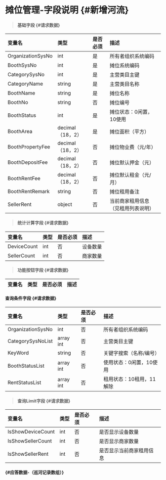 # 摊位管理-字段说明 {#新增河流}

> #### 基础字段 {#请求数据}

| 变量名 | 类型 | 是否必须 | 描述 |
| :--- | :--- | :--- | :--- |
| OrganizationSysNo | int | 是 | 所有者组织系统编码 |
| BoothSysNo | int | 是 | 摊位系统编码 |
| CategorySysNo | int | 是 | 主营类目主键 |
| CategoryName | string | 是 | 主营类目名称 |
| BoothName | string | 是 | 摊位名称 |
| BoothNo | string | 否 | 摊位编号 |
| BoothStatus | int | 是 | 摊位状态：0闲置，10使用 |
| BoothArea | decimal（18，2） | 是 | 摊位面积（平方） |
| BoothPropertyFee | decimal（18，2） | 否 | 摊位物业费（元/年） |
| BoothDepositFee | decimal（18，2） | 否 | 摊位默认押金（元） |
| BoothRentFee | decimal（18，2） | 否 | 摊位默认租金（元/月） |
| BoothRentRemark | string | 否 | 摊位租用备注 |
| SellerRent | object | 否 | 当前商家租用信息（见租用列表说明） |

> #### 统计计算字段 {#请求数据}

| 变量名 | 类型 | 是否必须 | 描述 |
| :--- | :--- | :--- | :--- |
| DeviceCount | int | 否 | 设备数量 |
| SellerCount | int | 否 | 商家数量 |

> #### 功能按钮字段 {#请求数据}

| 变量名 | 类型 | 是否必须 | 描述 |
| :--- | :--- | :--- | :--- |


#### 查询条件字段 {#请求数据}

| 变量名 | 类型 | 是否必须 | 描述 |
| :--- | :--- | :--- | :--- |
| OrganizationSysNo | int | 否 | 所有者组织系统编码 |
| CategorySysNoList | array int | 否 | 主营类目主键 |
| KeyWord | string | 否 | 关键字搜索（名称/编号） |
| BoothStatusList | array int | 否 | 使用状态：0闲置，10使用 |
| RentStatusList | array int | 否 | 租用状态：10租用，11解除 |

> #### 查询Limit字段 {#请求数据}

| 变量名 | 类型 | 是否必须 | 描述 |
| :--- | :--- | :--- | :--- |
| IsShowDeviceCount | int | 否 | 是否显示设备数量 |
| IsShowSellerCount | int | 否 | 是否显示商家数量 |
| IsShowSellerRent | int | 否 | 是否显示当前商家租用信息 |

####  {#应答数据-（巡河记录数组）}



